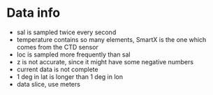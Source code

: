 # Data info

- sal is sampled twice every second
- temperature contains so many elements, SmartX is the one which comes from the CTD sensor
- loc is sampled more frequently than sal
- z is not accurate, since it might have some negative numbers
- current data is not complete
- 1 deg in lat is longer than 1 deg in lon
- data slice, use meters

